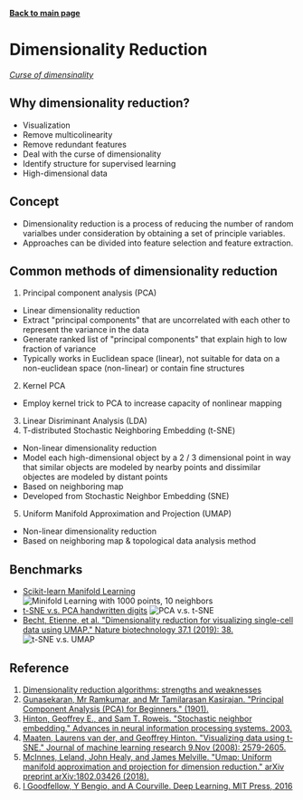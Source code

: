 **[Back to main page](https://yolanda-ht.github.io/BioinformaticsRandomSeed/)**

# Dimensionality Reduction
*[Curse of dimensinality](https://en.wikipedia.org/wiki/Curse_of_dimensionality)*

## Why dimensionality reduction?
  - Visualization
  - Remove multicolinearity
  - Remove redundant features
  - Deal with the curse of dimensionality
  - Identify structure for supervised learning
  - High-dimensional data

## Concept
- Dimensionality reduction is a process of reducing the number of random varialbes under consideration by obtaining a set of principle variables.
- Approaches can be divided into feature selection and feature extraction.

## Common methods of dimensionality reduction
1. Principal component analysis (PCA)
  - Linear dimensionality reduction
  - Extract "principal components" that are uncorrelated with each other to represent the variance in the data
  - Generate ranked list of "principal components" that explain high to low fraction of variance
  - Typically works in Euclidean space (linear), not suitable for data on a non-euclidean space (non-linear) or contain fine structures
2. Kernel PCA
  - Employ kernel trick to PCA to increase capacity of nonlinear mapping
3. Linear Disriminant Analysis (LDA)
4. T-distributed Stochastic Neighboring Embedding (t-SNE)
  - Non-linear dimensionality reduction
  - Model each high-dimensional object by a 2 / 3 dimensional point in way that similar objects are modeled by nearby points and dissimilar objectes are modeled by distant points
  - Based on neighboring map
  - Developed from Stochastic Neighbor Embedding (SNE)
5. Uniform Manifold Approximation and Projection (UMAP)
  - Non-linear dimensionality reduction
  - Based on neighboring map & topological data analysis method

## Benchmarks
- [Scikit-learn Manifold Learning](https://scikit-learn.org/stable/modules/manifold.html)
![Minifold Learning with 1000 points, 10 neighbors](https://scikit-learn.org/stable/_images/sphx_glr_plot_compare_methods_001.png)
- [t-SNE v.s. PCA handwritten digits](https://towardsdatascience.com/visualising-high-dimensional-datasets-using-pca-and-t-sne-in-python-8ef87e7915b)
![PCA v.s. t-SNE](https://miro.medium.com/max/1400/1*izt3rfV_itenuD32DEr1Vw.png)
- [Becht, Etienne, et al. "Dimensionality reduction for visualizing single-cell data using UMAP." Nature biotechnology 37.1 (2019): 38.](https://www.nature.com/articles/nbt.4314)
![t-SNE v.s. UMAP](https://media.springernature.com/lw685/springer-static/image/art%3A10.1038%2Fnbt.4314/MediaObjects/41587_2019_Article_BFnbt4314_Fig1_HTML.jpg?as=webp)


## Reference
1. [Dimensionality reduction algorithms: strengths and weaknesses](https://elitedatascience.com/dimensionality-reduction-algorithms)
2. [Gunasekaran, Mr Ramkumar, and Mr Tamilarasan Kasirajan. "Principal Component Analysis (PCA) for Beginners." (1901).](http://ijasrm.com/wp-content/uploads/2017/09/IJASRM_V2S9_333_44_46.pdf)
3. [Hinton, Geoffrey E., and Sam T. Roweis. "Stochastic neighbor embedding." Advances in neural information processing systems. 2003.](http://papers.nips.cc/paper/2276-stochastic-neighbor-embedding.pdf)
4. [Maaten, Laurens van der, and Geoffrey Hinton. "Visualizing data using t-SNE." Journal of machine learning research 9.Nov (2008): 2579-2605.](http://www.jmlr.org/papers/volume9/vandermaaten08a/vandermaaten08a.pdf)
5. [McInnes, Leland, John Healy, and James Melville. "Umap: Uniform manifold approximation and projection for dimension reduction." arXiv preprint arXiv:1802.03426 (2018).](https://arxiv.org/abs/1802.03426)
6. [I Goodfellow, Y Bengio, and A Courville. Deep Learning. MIT Press, 2016](http://www.deeplearningbook.org/)

